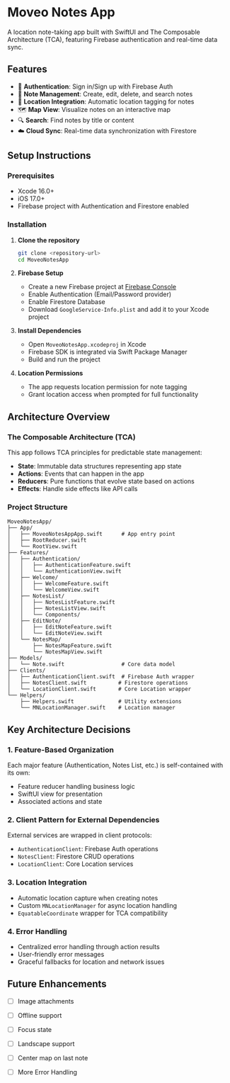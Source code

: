 # Moveo Notes App

A location note-taking app built with SwiftUI and The Composable Architecture (TCA), featuring Firebase authentication and real-time data sync.

## Features

- 🔐 **Authentication**: Sign in/Sign up with Firebase Auth
- 📝 **Note Management**: Create, edit, delete, and search notes
- 📍 **Location Integration**: Automatic location tagging for notes
- 🗺️ **Map View**: Visualize notes on an interactive map
- 🔍 **Search**: Find notes by title or content
- ☁️ **Cloud Sync**: Real-time data synchronization with Firestore

## Setup Instructions

### Prerequisites

- Xcode 16.0+
- iOS 17.0+
- Firebase project with Authentication and Firestore enabled

### Installation

1. **Clone the repository**
   ```bash
   git clone <repository-url>
   cd MoveoNotesApp
   ```

2. **Firebase Setup**
   - Create a new Firebase project at [Firebase Console](https://console.firebase.google.com)
   - Enable Authentication (Email/Password provider)
   - Enable Firestore Database
   - Download `GoogleService-Info.plist` and add it to your Xcode project

3. **Install Dependencies**
   - Open `MoveoNotesApp.xcodeproj` in Xcode
   - Firebase SDK is integrated via Swift Package Manager
   - Build and run the project

4. **Location Permissions**
   - The app requests location permission for note tagging
   - Grant location access when prompted for full functionality

## Architecture Overview

### The Composable Architecture (TCA)

This app follows TCA principles for predictable state management:

- **State**: Immutable data structures representing app state
- **Actions**: Events that can happen in the app
- **Reducers**: Pure functions that evolve state based on actions
- **Effects**: Handle side effects like API calls

### Project Structure

```
MoveoNotesApp/
├── App/
│   ├── MoveoNotesAppApp.swift      # App entry point
│   ├── RootReducer.swift            
│   └── RootView.swift               
├── Features/
│   ├── Authentication/
│   │   ├── AuthenticationFeature.swift
│   │   └── AuthenticationView.swift
│   ├── Welcome/
│   │   ├── WelcomeFeature.swift
│   │   └── WelcomeView.swift
│   ├── NotesList/
│   │   ├── NotesListFeature.swift
│   │   ├── NotesListView.swift
│   │   └── Components/
│   ├── EditNote/
│   │   ├── EditNoteFeature.swift
│   │   └── EditNoteView.swift
│   └── NotesMap/
│       ├── NotesMapFeature.swift
│       └── NotesMapView.swift
├── Models/
│   └── Note.swift                  # Core data model
├── Clients/
│   ├── AuthenticationClient.swift  # Firebase Auth wrapper
│   ├── NotesClient.swift          # Firestore operations
│   └── LocationClient.swift       # Core Location wrapper
└── Helpers/
    ├── Helpers.swift              # Utility extensions
    └── MNLocationManager.swift    # Location manager
```

## Key Architecture Decisions

### 1. Feature-Based Organization
Each major feature (Authentication, Notes List, etc.) is self-contained with its own:
- Feature reducer handling business logic
- SwiftUI view for presentation
- Associated actions and state

### 2. Client Pattern for External Dependencies
External services are wrapped in client protocols:
- `AuthenticationClient`: Firebase Auth operations
- `NotesClient`: Firestore CRUD operations  
- `LocationClient`: Core Location services

### 3. Location Integration
- Automatic location capture when creating notes
- Custom `MNLocationManager` for async location handling
- `EquatableCoordinate` wrapper for TCA compatibility

### 4. Error Handling
- Centralized error handling through action results
- User-friendly error messages
- Graceful fallbacks for location and network issues


## Future Enhancements

- [ ] Image attachments
- [ ] Offline support
- [ ] Focus state
- [ ] Landscape support
- [ ] Center map on last note
- [ ] More Error Handling


